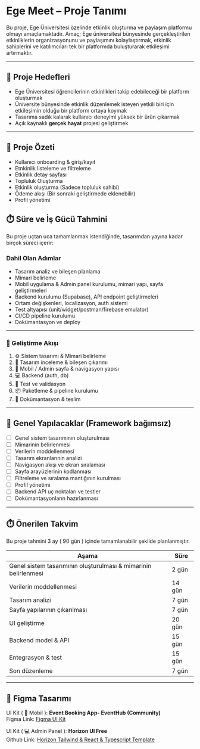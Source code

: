 # Ege Meet – Proje Tanımı

Bu proje, Ege Üniversitesi özelinde etkinlik oluşturma ve paylaşım platformu olmayı amaçlamaktadır. Amaç; Ege üniversitesi bünyesinde gerçekleştirilen etkinliklerin organizasyonunu ve paylaşımını kolaylaştırmak, etkinlik sahiplerini ve katılımcıları tek bir platformda buluşturarak etkileşimi artırmaktır.

---

## 🎯 Proje Hedefleri

- Ege Üniversitesi öğrencilerinin etkinlikleri takip edebileceği bir platform oluşturmak
- Üniversite bünyesinde etkinlik düzenlemek isteyen yetkili biri için etkileşimin olduğu bir platform ortaya koymak
- Tasarıma sadık kalarak kullanıcı deneyimi yüksek bir ürün çıkarmak
- Açık kaynaklı **gerçek hayat** projesi geliştirmek

---

## 🧩 Proje Özeti

- Kullanıcı onboarding & giriş/kayıt
- Etnkinlik listeleme ve filtreleme
- Etkinlik detay sayfası
- Topluluk Oluşturma
- Etkinlik oluşturma (Sadece topluluk sahibi)
- Ödeme akışı (Bir sonraki geliştirmede eklenebilir)
- Profil yönetimi

## ⏱️ Süre ve İş Gücü Tahmini

Bu proje uçtan uca tamamlanmak istendiğinde, tasarımdan yayına kadar birçok süreci içerir:

### Dahil Olan Adımlar

- Tasarım analiz ve bileşen planlama
- Mimari belirleme
- Mobil uygulama & Admin panel kurulumu, mimari yapı, sayfa geliştirmeleri
- Backend kurulumu (Supabase), API endpoint geliştirmeleri
- Ortam değişkenleri, localizasyon, auth sistemi
- Test altyapısı (unit/widget/postman/firebase emulator)
- CI/CD pipeline kurulumu
- Dokümantasyon ve deploy

---

### 🔄 Geliştirme Akışı

1. ⚙ Sistem tasarımı & Mimari belirleme
2. 🎯 Tasarım inceleme & bileşen çıkarımı  
3. 📱 Mobil / Admin sayfa & navigasyon yapısı  
4. 💻 Backend (auth, db)  
5. 🧪 Test ve validasyon  
6. 📦 Paketleme & pipeline kurulumu  
7. 📖 Dokümantasyon & teslim

---

## 🔧 Genel Yapılacaklar (Framework bağımsız)

- [ ] Genel sistem tasarımının oluşturulması
- [ ] Mimarinin belirlenmesi
- [ ] Verilerin moddellenmesi
- [ ] Tasarım ekranlarının analizi
- [ ] Navigasyon akışı ve ekran sıralaması
- [ ] Sayfa arayüzlerinin kodlanması
- [ ] Filtreleme ve sıralama mantığının kurulması
- [ ] Profil yönetimi
- [ ] Backend API uç noktaları ve testler
- [ ] Dokümantasyonların hazırlanması

---

## ⏱️ Önerilen Takvim

Bu proje tahmini 3 ay ( 90 gün ) içinde tamamlanabilir şekilde planlanmıştır.  

| Aşama                      | Süre     |
|---------------------------|----------|
| Genel sistem tasarımının oluşturulması & mimarinin belirlenmesi           | 2 gün    |
| Verilerin moddellenmesi                                                   | 14 gün   |
| Tasarım analizi                                                           | 7 gün    |
| Sayfa yapılarının çıkarılması                                             | 7 gün    |
| UI geliştirme                                                             | 20 gün   |
| Backend model & API                                                       | 15 gün   |
| Entegrasyon & test                                                        | 15 gün   |
| Son düzenleme                                                             | 7 gün    |

---

## 🔗 Figma Tasarımı

UI Kit ( 📱 Mobil ): **Event Booking App- EventHub (Community)**  
Figma Link: [Figma UI Kit](https://www.figma.com/design/OlwXrrLgiJR5UqcwDOgdAN/Event-Booking-App--EventHub-(Community)?node-id=704-4802&p=f&t=sIJVLgjV1qpPNjMB-0)

UI Kit ( 💻 Admin Panel ): **Horizon UI Free**  
Github Link: [Horizon Tailwind & React & Typescript Template](https://github.com/horizon-ui/horizon-tailwind-react-ts)
